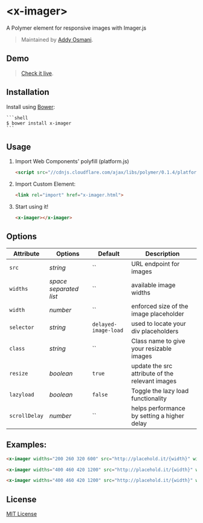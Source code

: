 # &lt;x-imager&gt;

A Polymer element for responsive images with Imager.js

> Maintained by [Addy Osmani](https://github.com/addyosmani).

## Demo

> [Check it live](http://addyosmani.github.io/x-imager/index.html).

## Installation

Install using [Bower](http://bower.io):

    ```shell
    $ bower install x-imager
    ```

## Usage

1. Import Web Components' polyfill (platform.js)

    ```html
    <script src="//cdnjs.cloudflare.com/ajax/libs/polymer/0.1.4/platform.js"></script>
    ```

2. Import Custom Element:

    ```html
    <link rel="import" href="x-imager.html">
    ```

3. Start using it!

    ```html
    <x-imager></x-imager>
    ```

## Options

Attribute  | Options                   | Default             | Description
---        | ---                       | ---                 | ---
`src`      | *string*                  | ``                  | URL endpoint for images
`widths`      | *space separated list*                  | ``                  | available image widths
`width`      | *number*                  | ``                  | enforced size of the image placeholder
`selector`      | *string*                  | `delayed-image-load`                  | used to locate your div placeholders
`class`      | *string*                  | ``                  | Class name to give your resizable images
`resize`      | *boolean*                  | `true`                  | update the src attribute of the relevant images
`lazyload`      | *boolean*                  | `false`                  | Toggle the lazy load functionality
`scrollDelay`      | *number*                  | ``                  | helps performance by setting a higher delay


## Examples:

```html
<x-imager widths="200 260 320 600" src="http://placehold.it/{width}" width="340"></x-imager>
```

```html
<x-imager widths="400 460 420 1200" src="http://placehold.it/{width}" width="500" class="img-replace" resize="false" className="imagered"></x-imager>
```

```html
<x-imager widths="400 460 420 1200" src="http://placehold.it/{width}" width="400" class="img-replace" resize="false" className="imagered" scrollDelay="100" lazyload="true"></x-imager>
```

## License

[MIT License](http://opensource.org/licenses/MIT)